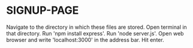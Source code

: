 # SIGNUP-PAGE

Navigate to the directory in which these files are stored.
Open terminal in that directory.
Run 'npm install express'.
Run 'node server.js'.
Open web browser and write 'localhost:3000' in the address bar.
Hit enter.
